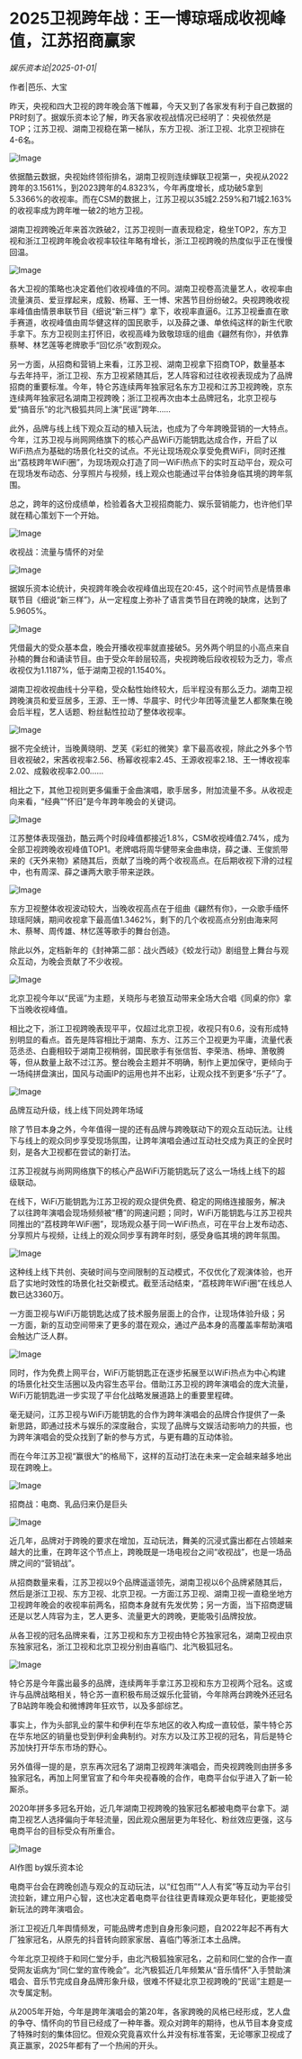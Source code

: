 # 2025卫视跨年战：王一博琼瑶成收视峰值，江苏招商赢家

*娱乐资本论|2025-01-01|*

作者|芭乐、大宝

昨天，央视和四大卫视的跨年晚会落下帷幕，今天又到了各家发有利于自己数据的PR时刻了。据娱乐资本论了解，昨天各家收视战情况已经明了：央视依然是TOP；江苏卫视、湖南卫视稳在第一梯队，东方卫视、浙江卫视、北京卫视排在4-6名。

![Image](https://q6.itc.cn/images01/20250101/fd6dee3a352448d48872e1776ae5829f.jpeg)

依据酷云数据，央视始终领衔排名，湖南卫视则连续蝉联卫视第一，央视从2022跨年的3.1561%，到2023跨年的4.8323%，今年再度增长，成功破5拿到5.3366%的收视率。而在CSM的数据上，江苏卫视以35城2.259%和71城2.163%的收视率成为跨年唯一破2的地方卫视。

湖南卫视跨晚近年来首次跌破2，江苏卫视则一直表现稳定，稳坐TOP2，东方卫视和浙江卫视跨年晚会收视率较往年略有增长，浙江卫视跨晚的热度似乎正在慢慢回温。

![Image](https://q6.itc.cn/images01/20250101/b595749b52374b429d87fe477557ae95.png)

各大卫视的策略也决定着他们收视峰值的不同。湖南卫视卷高流量艺人，收视率由流量演员、爱豆撑起来，成毅、杨幂、王一博、宋茜节目纷纷破2。央视跨晚收视率峰值由情景串联节目《细说“新三样”》拿下，收视率直逼6。江苏卫视垂直在歌手赛道，收视峰值由周华健这样的国民歌手，以及薛之谦、单依纯这样的新生代歌手拿下。东方卫视则主打怀旧，收视高峰为致敬琼瑶的组曲《翩然有你》，并依靠蔡琴、林艺莲等老牌歌手“回忆杀”收割观众。

另一方面，从招商和营销上来看，江苏卫视、湖南卫视拿下招商TOP，数量基本与去年持平，浙江卫视、东方卫视紧随其后，艺人阵容和过往收视表现成为了品牌招商的重要标准。今年，特仑苏连续两年独家冠名东方卫视和江苏卫视跨晚，京东连续两年独家冠名湖南卫视跨晚；浙江卫视再次由本土品牌冠名，北京卫视与爱“搞音乐”的北汽极狐共同上演“民谣”跨年……

此外，品牌与线上线下观众互动的植入玩法，也成为了今年跨晚营销的一大特点。今年，江苏卫视与尚网网络旗下的核心产品WiFi万能钥匙达成合作，开启了以WiFi热点为基础的场景化社交的试点。不光让现场观众享受免费WiFi，同时还推出“荔枝跨年WiFi圈”，为现场观众打造了同一WiFi热点下的实时互动平台，观众可在现场发布动态、分享照片与视频，线上观众也能通过平台体验身临其境的跨年氛围。

总之，跨年的这份成绩单，检验着各大卫视招商能力、娱乐营销能力，也许他们早就在精心策划下一个开始。

![Image](https://q4.itc.cn/images01/20250101/7cea1b4fb1a04e0384dfa34fc3522a69.png)

收视战：流量与情怀的对垒

![Image](https://q0.itc.cn/images01/20250101/c8726b03e325433dbc85d56c42c952de.jpeg)

据娱乐资本论统计，央视跨年晚会收视峰值出现在20:45，这个时间节点是情景串联节目《细说“新三样”》，从一定程度上弥补了语言类节目在跨晚的缺席，达到了5.9605%。

![Image](https://q6.itc.cn/images01/20250101/811a185dec554858811e853b55074a5b.png)

凭借最大的受众基本盘，晚会开播收视率就直接破5。另外两个明显的小高点来自孙楠的舞台和诵读节目。由于受众年龄层较高，央视跨晚后段收视较为乏力，零点收视仅为1.1187%，低于湖南卫视的1.1540%。

湖南卫视收视曲线十分平稳，受众黏性始终较大，后半程没有那么乏力。湖南卫视跨晚演员和爱豆居多，王源、王一博、华晨宇、时代少年团等流量艺人都聚集在晚会后半程，艺人话题、粉丝黏性拉动了整体收视率。

![Image](https://q0.itc.cn/images01/20250101/81b60a33b6874682bf180cb1b24f5394.jpeg)

据不完全统计，当晚黄晓明、芝芙《彩虹的微笑》拿下最高收视，除此之外多个节目收视破2，宋茜收视率2.56、杨幂收视率2.45、王源收视率2.18、王一博收视率2.02、成毅收视率2.00……

相比之下，其他卫视则更多偏重于金曲演唱，歌手居多，附加流量不多。从收视走向来看，“经典”“怀旧”是今年跨年晚会的关键词。

![Image](https://q1.itc.cn/images01/20250101/de9da2b8681b443993fd3f4a72629388.jpeg)

江苏整体表现强劲，酷云两个时段峰值都接近1.8%，CSM收视峰值2.74%，成为全部卫视跨晚收视峰值TOP1。老牌唱将周华健带来金曲串烧，薛之谦、王俊凯带来的《天外来物》紧随其后，贡献了当晚的两个收视高点。在后期收视下滑的过程中，也有周深、薛之谦两大歌手带来逆跌。

![Image](https://q9.itc.cn/images01/20250101/d721f5cf2e7a49d5aaa8a5fdb8657e60.png)

东方卫视整体收视波动较大，当晚收视高点在于组曲《翩然有你》，一众歌手缅怀琼瑶阿姨，期间收视拿下最高值1.3462%，剩下的几个收视高点分别由海来阿木、蔡琴、周传雄、林忆莲等歌手的舞台创造。

除此以外，定档新年的《封神第二部：战火西岐》《蛟龙行动》剧组登上舞台与观众互动，为晚会贡献了不少收视。

![Image](https://q0.itc.cn/images01/20250101/4e721ef79cbe4710b16d77728b4de314.png)

北京卫视今年以“民谣”为主题，关晓彤与老狼互动带来全场大合唱《同桌的你》拿下当晚收视峰值。

相比之下，浙江卫视跨晚表现平平，仅超过北京卫视，收视只有0.6，没有形成特别明显的看点。首先是阵容相比于湖南、东方、江苏三个卫视更为平庸，流量代表范丞丞、白鹿相较于湖南卫视稍弱，国民歌手有张信哲、李荣浩、杨坤、萧敬腾等，但从数量上敌不过江苏。整台晚会主题并不明确，制作上更加保守，更倾向于一场纯拼盘演出，国风与动画IP的运用也并不出彩，让观众找不到更多“乐子”了。

![Image](https://q1.itc.cn/images01/20250101/a7afa082984a4b648c8707b18dddfe65.png)

品牌互动升级，线上线下同处跨年场域

除了节目本身之外，今年值得一提的还有品牌与跨晚联动下的观众互动玩法。让线下与线上的观众同步享受现场氛围，让跨年演唱会通过互动社交成为真正的全民时刻，是各大卫视都在尝试的新打法。

江苏卫视就与尚网网络旗下的核心产品WiFi万能钥匙玩了这么一场线上线下的超级联动。

在线下，WiFi万能钥匙为江苏卫视的观众提供免费、稳定的网络连接服务，解决了以往跨年演唱会现场频频被“槽”的网速问题；同时，WiFi万能钥匙与江苏卫视共同推出的“荔枝跨年WiFi圈”，现场观众基于同一WiFi热点，可在平台上发布动态、分享照片与视频，让线上的观众同步享有跨年时刻，感受身临其境的跨年氛围。

![Image](https://q8.itc.cn/images01/20250101/899cafd39317496b8c8f150cb2205768.png)

这种线上线下共创、突破时间与空间限制的互动模式，不仅优化了观演体验，也开启了实地时效性的场景化社交新模式。截至活动结束，“荔枝跨年WiFi圈”在线总人数已达3360万。

一方面卫视与WiFi万能钥匙达成了技术服务层面上的合作，让现场体验升级；另一方面，新的互动空间带来了更多的潜在观众，通过产品本身的高覆盖率帮助演唱会触达广泛人群。

![Image](https://q8.itc.cn/images01/20250101/7d3a34bea2634a0397ebadec7a50c679.png)

同时，作为免费上网平台，WiFi万能钥匙正在逐步拓展至以WiFi热点为中心构建的场景化社交生活圈以及内容生态平台。借助江苏卫视的跨年演唱会的庞大流量，WiFi万能钥匙进一步实现了平台化战略发展道路上的重要里程碑。

毫无疑问，江苏卫视与WiFi万能钥匙的合作为跨年演唱会的品牌合作提供了一条新思路，即通过技术与娱乐的深度融合，实现了品牌与文娱活动影响力的共振，也为跨年演唱会的受众找到了新的参与方式，与更有趣的互动体验。

而在今年江苏卫视“赢很大”的格局下，这样的互动打法在未来一定会越来越多地出现在跨晚上。

![Image](https://q6.itc.cn/images01/20250101/41e07954ac64449e92c6b8da76357478.png)

招商战：电商、乳品归来仍是巨头

![Image](https://q6.itc.cn/images01/20250101/8caa5882297a45049db58afc4aec7f66.jpeg)

近几年，品牌对于跨晚的要求在增加，互动玩法，舞美的沉浸式露出都在占领越来越大的比重，在跨年这个节点上，跨晚既是一场电视台之间“收视战”，也是一场品牌之间的“营销战”。

从招商数量来看，江苏卫视以9个品牌遥遥领先，湖南卫视以6个品牌紧随其后，然后是浙江卫视、东方卫视、北京卫视。一方面江苏卫视、湖南卫视一直稳坐地方卫视跨年晚会的收视率前两名，招商本身就有先发优势；另一方面，当下招商逻辑还是以艺人阵容为主，艺人更多、流量更大的跨晚，更能吸引品牌投放。

从各卫视的冠名品牌来看，江苏卫视和东方卫视由特仑苏独家冠名，湖南卫视由京东独家冠名，浙江卫视和北京卫视分别由喜临门、北汽极狐冠名。

![Image](https://q5.itc.cn/images01/20250101/cb5f48f69c8740e090a9683fe4b4554d.jpeg)

特仑苏是今年露出最多的品牌，连续两年手拿江苏卫视和东方卫视两个冠名。这或许与品牌战略相关，特仑苏一直积极布局泛娱乐化营销，今年除两台跨晚外还冠名了B站跨年晚会和微博跨年狂欢节，以及多部综艺。

事实上，作为头部乳业的蒙牛和伊利在华东地区的收入构成一直较低，蒙牛特仑苏在华东地区的销量也受到伊利金典制约。对东方以及江苏卫视的冠名，背后是特仑苏加快打开华东市场的野心。

另外值得一提的是，京东再次冠名了湖南卫视跨年演唱会，而央视跨晚则由拼多多独家冠名，再加上阿里官宣了和今年央视春晚的合作，电商平台似乎进入了新一轮厮杀。

2020年拼多多冠名开始，近几年湖南卫视跨晚的独家冠名都被电商平台拿下。湖南卫视艺人选择偏向于年轻流量，因此观众圈层更为年轻化、粉丝效应更强，这与电商平台的目标受众有所重合。

![Image](https://q5.itc.cn/images01/20250101/1a58472a70fd460b8016b067a62de9a5.png)

AI作图 by娱乐资本论

电商平台会在跨晚创造与观众的互动玩法，以“红包雨”“人人有奖”等互动为平台引流拉新，建立用户心智，这也决定着电商平台往往更青睐观众更年轻化，更能接受新玩法的跨年演唱会。

浙江卫视近几年舆情频发，可能品牌考虑到自身形象问题，自2022年起不再有大厂独家冠名，从原先的抖音转向顾家家居、喜临门等浙江本土品牌。

今年北京卫视终于和同仁堂分手，由北汽极狐独家冠名，之前和同仁堂的合作一直受网友诟病为“同仁堂的宣传晚会”。北汽极狐近几年频繁从“音乐情怀”入手赞助演唱会、音乐节完成自身品牌形象升级，很难不怀疑北京卫视跨晚的“民谣”主题是一次专属定制。

从2005年开始，今年是跨年演唱会的第20年，各家跨晚的风格已经形成，艺人盘的争夺、情怀向的节目已经成了一种年番。观众对跨年的期待，也从节目本身变成了特殊时刻的集体回忆。但观众究竟喜欢什么并没有标准答案，无论哪家卫视成了真正赢家，2025年都有了一个热闹的开头。

